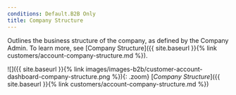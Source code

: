 ```yaml
---
conditions: Default.B2B Only
title: Company Structure
---
```


Outlines the business structure of the company, as defined by the Company Admin. To learn more, see [Company Structure]({{ site.baseurl }}{% link customers/account-company-structure.md %}).

![]({{ site.baseurl }}{% link images/images-b2b/customer-account-dashboard-company-structure.png %}){: .zoom}
[_Company Structure_]({{ site.baseurl }}{% link customers/account-company-structure.md %})

